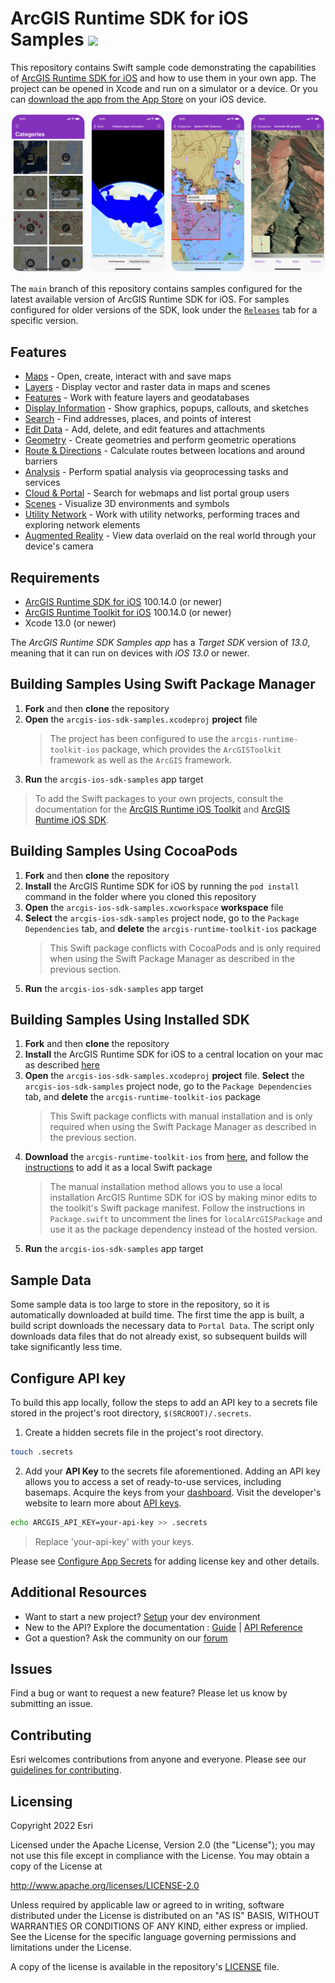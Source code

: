ArcGIS Runtime SDK for iOS Samples [![](https://user-images.githubusercontent.com/2257493/54144188-6fe0fc00-43e8-11e9-8cf5-229af80f604a.png)](https://apps.apple.com/us/app/arcgis-runtime-sdk-for-ios/id1180714771)
==========================

This repository contains Swift sample code demonstrating the capabilities of [ArcGIS Runtime SDK for iOS](https://developers.arcgis.com/ios/) and how to use them in your own app. The project can be opened in Xcode and run on a simulator or a device. Or you can [download the app from the App Store](https://apps.apple.com/us/app/arcgis-runtime-sdk-for-ios/id1180714771) on your iOS device.

![Samples app](SamplesApp.png)

The ```main``` branch of this repository contains samples configured for the latest available version of ArcGIS Runtime SDK for iOS. For samples configured for older versions of the SDK, look under the [```Releases```](https://github.com/Esri/arcgis-runtime-samples-ios/releases) tab for a specific version.

## Features

* [Maps](arcgis-ios-sdk-samples/Maps) - Open, create, interact with and save maps
* [Layers](arcgis-ios-sdk-samples/Layers) - Display vector and raster data in maps and scenes
* [Features](arcgis-ios-sdk-samples/Features) - Work with feature layers and geodatabases
* [Display Information](arcgis-ios-sdk-samples/Display%20information) - Show graphics, popups, callouts, and sketches
* [Search](arcgis-ios-sdk-samples/Search) - Find addresses, places, and points of interest
* [Edit Data](arcgis-ios-sdk-samples/Edit%20data) - Add, delete, and edit features and attachments
* [Geometry](arcgis-ios-sdk-samples/Geometry) - Create geometries and perform geometric operations
* [Route & Directions](arcgis-ios-sdk-samples/Route%20and%20directions) - Calculate routes between locations and around barriers
* [Analysis](arcgis-ios-sdk-samples/Analysis) - Perform spatial analysis via geoprocessing tasks and services
* [Cloud & Portal](arcgis-ios-sdk-samples/Cloud%20and%20portal) - Search for webmaps and list portal group users
* [Scenes](arcgis-ios-sdk-samples/Scenes) - Visualize 3D environments and symbols
* [Utility Network](arcgis-ios-sdk-samples/Utility%20network) - Work with utility networks, performing traces and exploring network elements
* [Augmented Reality](arcgis-ios-sdk-samples/Augmented%20reality) - View data overlaid on the real world through your device's camera

## Requirements

* [ArcGIS Runtime SDK for iOS](https://developers.arcgis.com/ios/) 100.14.0 (or newer)
* [ArcGIS Runtime Toolkit for iOS](https://github.com/Esri/arcgis-runtime-toolkit-ios) 100.14.0 (or newer)
* Xcode 13.0 (or newer)

The *ArcGIS Runtime SDK Samples app* has a *Target SDK* version of *13.0*, meaning that it can run on devices with *iOS 13.0* or newer.

## Building Samples Using Swift Package Manager

1. **Fork** and then **clone** the repository
1. **Open** the `arcgis-ios-sdk-samples.xcodeproj` **project** file
    > The project has been configured to use the `arcgis-runtime-toolkit-ios` package, which provides the `ArcGISToolkit` framework as well as the `ArcGIS` framework.
1. **Run** the `arcgis-ios-sdk-samples` app target

> To add the Swift packages to your own projects, consult the documentation for the [ArcGIS Runtime iOS Toolkit](https://github.com/Esri/arcgis-runtime-toolkit-ios/#swift-package-manager) and [ArcGIS Runtime iOS SDK](https://github.com/Esri/arcgis-runtime-ios/#instructions).

## Building Samples Using CocoaPods

1. **Fork** and then **clone** the repository
1. **Install** the ArcGIS Runtime SDK for iOS by running the `pod install` command in the folder where you cloned this repository
1. **Open** the `arcgis-ios-sdk-samples.xcworkspace` **workspace** file
1. **Select** the `arcgis-ios-sdk-samples` project node, go to the `Package Dependencies` tab, and **delete** the `arcgis-runtime-toolkit-ios` package
    > This Swift package conflicts with CocoaPods and is only required when using the Swift Package Manager as described in the previous section.
1. **Run** the `arcgis-ios-sdk-samples` app target

## Building Samples Using Installed SDK

1. **Fork** and then **clone** the repository
1. **Install** the ArcGIS Runtime SDK for iOS to a central location on your mac as described [here](https://developers.arcgis.com/ios/install-and-set-up/#manual-download)
1. **Open** the `arcgis-ios-sdk-samples.xcodeproj` **project** file. **Select** the `arcgis-ios-sdk-samples` project node, go to the `Package Dependencies` tab, and **delete** the `arcgis-runtime-toolkit-ios` package
    > This Swift package conflicts with manual installation and is only required when using the Swift Package Manager as described in the previous section.
1. **Download** the `arcgis-runtime-toolkit-ios` from [here](https://github.com/Esri/arcgis-runtime-toolkit-ios), and follow the [instructions](https://github.com/Esri/arcgis-runtime-toolkit-ios#manual) to add it as a local Swift package
    > The manual installation method allows you to use a local installation ArcGIS Runtime SDK for iOS by making minor edits to the toolkit's Swift package manifest. Follow the instructions in `Package.swift` to uncomment the lines for `localArcGISPackage` and use it as the package dependency instead of the hosted version.
1. **Run** the `arcgis-ios-sdk-samples` app target

## Sample Data

Some sample data is too large to store in the repository, so it is automatically downloaded at build time. The first time the app is built, a build script downloads the necessary data to `Portal Data`. The script only downloads data files that do not already exist, so subsequent builds will take significantly less time.

## Configure API key

To build this app locally, follow the steps to add an API key to a secrets file stored in the project's root directory, `$(SRCROOT)/.secrets`.

1. Create a hidden secrets file in the project's root directory.

  ```bash
  touch .secrets
  ```

2. Add your **API Key** to the secrets file aforementioned. Adding an API key allows you to access a set of ready-to-use services, including basemaps. Acquire the keys from your [dashboard](https://developers.arcgis.com/dashboard). Visit the developer's website to learn more about [API keys](https://developers.arcgis.com/documentation/mapping-apis-and-services/security/api-keys/).

  ```bash
  echo ARCGIS_API_KEY=your-api-key >> .secrets
  ```

  > Replace 'your-api-key' with your keys.

Please see [Configure App Secrets](Documentation/ConfigureAppSecrets.md) for adding license key and other details.

## Additional Resources

* Want to start a new project? [Setup](https://developers.arcgis.com/ios/get-started) your dev environment
* New to the API? Explore the documentation : [Guide](https://developers.arcgis.com/ios/) | [API Reference](https://developers.arcgis.com/ios/api-reference/)
* Got a question? Ask the community on our [forum](https://community.esri.com/community/developers/native-app-developers/arcgis-runtime-sdk-for-ios/)

## Issues

Find a bug or want to request a new feature? Please let us know by submitting an issue.

## Contributing

Esri welcomes contributions from anyone and everyone. Please see our [guidelines for contributing](https://github.com/esri/contributing).

## Licensing

Copyright 2022 Esri

Licensed under the Apache License, Version 2.0 (the "License");
you may not use this file except in compliance with the License.
You may obtain a copy of the License at

   http://www.apache.org/licenses/LICENSE-2.0

Unless required by applicable law or agreed to in writing, software
distributed under the License is distributed on an "AS IS" BASIS,
WITHOUT WARRANTIES OR CONDITIONS OF ANY KIND, either express or implied.
See the License for the specific language governing permissions and
limitations under the License.

A copy of the license is available in the repository's [LICENSE](https://github.com/Esri/arcgis-runtime-samples-ios/blob/main/LICENSE) file.
